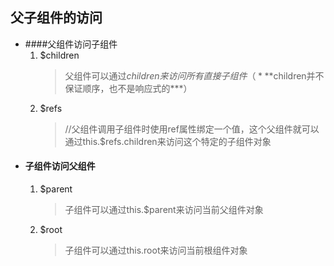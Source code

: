 ## 父子组件的访问
  - ####父组件访问子组件
    1. $children
     	> 父组件可以通过$children来访问所有直接子组件（***$children并不保证顺序，也不是响应式的***） 
    2. $refs
     	>  <children-cpn ref="children"></children-cpn>           //父组件调用子组件时使用ref属性绑定一个值，这个父组件就可以通过this.$refs.children来访问这个特定的子组件对象
  - #### 子组件访问父组件
    1. $parent
     	> 子组件可以通过this.$parent来访问当前父组件对象
    2. $root
        > 子组件可以通过this.root来访问当前根组件对象